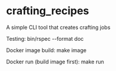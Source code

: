 # crafting_recipes
A simple CLI tool that creates crafting jobs


Testing:
    bin/rspec --format doc

Docker image build:
    make image

Docker run (build image first):
    make run
